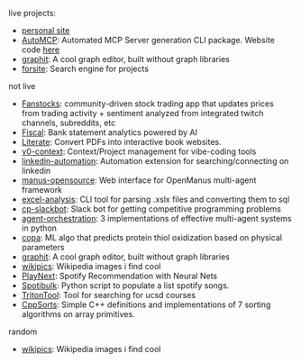 live projects:
- [personal site](https://github.com/alexhamidi/alexhamidi.github.io)
- [AutoMCP](https://github.com/automcp-app/automcp): Automated MCP Server generation CLI package. Website code [here](https://github.com/automcp-app/automcp-frontend)
- [graphit](https://github.com/alexhamidi/graphit): A cool graph editor, built without graph libraries
- [forsite](https://tryforsite.com/): Search engine for projects

not live
- [Fanstocks](https://github.com/alexhamidi/fanstocks): community-driven stock trading app that updates prices from trading activity + sentiment analyzed from integrated twitch channels, subreddits, etc
- [Fiscal](https://github.com/alexhamidi/fiscal): Bank statement analytics powered by AI
- [Literate](https://github.com/alexhamidi/literate): Convert PDFs into interactive book websites.
- [v0-context](https://github.com/alexhamidi/v0context): Context/Project management for vibe-coding tools
- [linkedin-automation](https://github.com/alexhamidi/linkedin-automation): Automation extension for searching/connecting on linkedin
- [manus-opensource](https://github.com/alexhamidi/manus-opensource): Web interface for OpenManus multi-agent framework
- [excel-analysis](https://github.com/alexhamidi/excel-analysis): CLI tool for parsing .xslx files and converting them to sql
- [cp-slackbot](https://github.com/alexhamidi/cp-slackbot): Slack bot for getting competitive programming problems
- [agent-orchestration](https://github.com/alexhamidi/agent-orchestration): 3 implementations of effective multi-agent systems in python
- [copa](https://github.com/alexhamidi/copa): ML algo that predicts protein thiol oxidization based on physical parameters
- [graphit](https://github.com/alexhamidi/graphit): A cool graph editor, built without graph libraries
- [wikipics](https://github.com/alexhamidi/WikiPics): Wikipedia images i find cool
- [PlayNext](https://github.com/alexhamidi/PlayNext): Spotify Recommendation with Neural Nets
- [Spotibulk](https://github.com/alexhamidi/Spotibulk): Python script to populate a list spotify songs.
- [TritonTool](https://github.com/alexhamidi/TritonTool): Tool for searching for ucsd courses
- [CppSorts](https://github.com/alexhamidi/CppSorts): Simple C++ definitions and implementations of 7 sorting algorithms on array primitives.
  
random
- [wikipics](https://github.com/alexhamidi/WikiPics): Wikipedia images i find cool
